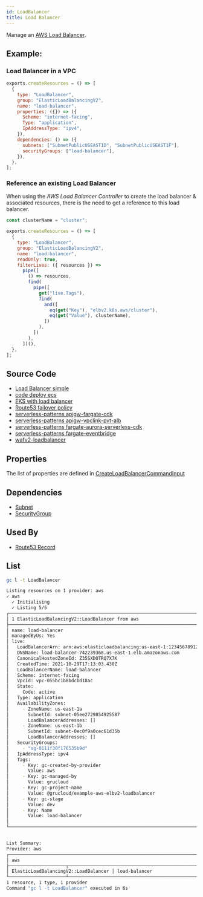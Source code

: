 ```yaml
---
id: LoadBalancer
title: Load Balancer
---
```


Manage an [AWS Load Balancer](https://console.aws.amazon.com/ec2/v2/home?#LoadBalancers:).

## Example:

### Load Balancer in a VPC

```js
exports.createResources = () => [
  {
    type: "LoadBalancer",
    group: "ElasticLoadBalancingV2",
    name: "load-balancer",
    properties: ({}) => ({
      Scheme: "internet-facing",
      Type: "application",
      IpAddressType: "ipv4",
    }),
    dependencies: () => ({
      subnets: ["SubnetPublicUSEAST1D", "SubnetPublicUSEAST1F"],
      securityGroups: ["load-balancer"],
    }),
  },
];
```

### Reference an existing Load Balancer

When using the _AWS Load Balancer Controller_ to create the load balancer & associated resources, there is the need to get a reference to this load balancer.

```js
const clusterName = "cluster";

exports.createResources = () => [
  {
    type: "LoadBalancer",
    group: "ElasticLoadBalancingV2",
    name: "load-balancer",
    readOnly: true,
    filterLives: ({ resources }) =>
      pipe([
        () => resources,
        find(
          pipe([
            get("live.Tags"),
            find(
              and([
                eq(get("Key"), "elbv2.k8s.aws/cluster"),
                eq(get("Value"), clusterName),
              ])
            ),
          ])
        ),
      ])(),
  },
];
```

## Source Code

- [Load Balancer simple](https://github.com/grucloud/grucloud/blob/main/examples/aws/ElasticLoadBalancingV2/load-balancer)
- [code deploy ecs](https://github.com/grucloud/grucloud/blob/main/examples/aws/CodeDeploy/codedeploy-ecs)
- [EKS with load balancer](https://github.com/grucloud/grucloud/blob/main/examples/aws/EKS/eks-load-balancer)
- [Route53 failover policy](https://github.com/grucloud/grucloud/blob/main/examples/aws/Route53/routing-failover-policy)
- [serverless-patterns apigw-fargate-cdk](https://github.com/grucloud/grucloud/blob/main/examples/aws/serverless-patterns/apigw-fargate-cdk)
- [serverless-patterns apigw-vpclink-pvt-alb](https://github.com/grucloud/grucloud/blob/main/examples/aws/serverless-patterns/apigw-vpclink-pvt-alb)
- [serverless-patterns fargate-aurora-serverless-cdk](https://github.com/grucloud/grucloud/blob/main/examples/aws/serverless-patterns/fargate-aurora-serverless-cdk)
- [serverless-patterns fargate-eventbridge](https://github.com/grucloud/grucloud/blob/main/examples/aws/serverless-patterns/fargate-eventbridge)
- [wafv2-loadbalancer](https://github.com/grucloud/grucloud/blob/main/examples/aws/WAFv2/wafv2-loadbalancer)

## Properties

The list of properties are defined in [CreateLoadBalancerCommandInput](https://docs.aws.amazon.com/AWSJavaScriptSDK/v3/latest/clients/client-elastic-load-balancing-v2/interfaces/createloadbalancercommandinput.html)

## Dependencies

- [Subnet](../EC2/Subnet.md)
- [SecurityGroup](../EC2/SecurityGroup.md)

## Used By

- [Route53 Record](../Route53/Record.md)

## List

```sh
gc l -t LoadBalancer
```

```sh
Listing resources on 1 provider: aws
✓ aws
  ✓ Initialising
  ✓ Listing 5/5
┌─────────────────────────────────────────────────────────────────────────────┐
│ 1 ElasticLoadBalancingV2::LoadBalancer from aws                                              │
├─────────────────────────────────────────────────────────────────────────────┤
│ name: load-balancer                                                         │
│ managedByUs: Yes                                                            │
│ live:                                                                       │
│   LoadBalancerArn: arn:aws:elasticloadbalancing:us-east-1:123456789123:loa… │
│   DNSName: load-balancer-742239368.us-east-1.elb.amazonaws.com              │
│   CanonicalHostedZoneId: Z35SXDOTRQ7X7K                                     │
│   CreatedTime: 2021-10-29T17:13:03.430Z                                     │
│   LoadBalancerName: load-balancer                                           │
│   Scheme: internet-facing                                                   │
│   VpcId: vpc-055bc1b8bdcbd18ac                                              │
│   State:                                                                    │
│     Code: active                                                            │
│   Type: application                                                         │
│   AvailabilityZones:                                                        │
│     - ZoneName: us-east-1a                                                  │
│       SubnetId: subnet-05ee2729854925587                                    │
│       LoadBalancerAddresses: []                                             │
│     - ZoneName: us-east-1b                                                  │
│       SubnetId: subnet-0ec0f9a0cec61d35b                                    │
│       LoadBalancerAddresses: []                                             │
│   SecurityGroups:                                                           │
│     - "sg-0111f30f176535b9d"                                                │
│   IpAddressType: ipv4                                                       │
│   Tags:                                                                     │
│     - Key: gc-created-by-provider                                           │
│       Value: aws                                                            │
│     - Key: gc-managed-by                                                    │
│       Value: grucloud                                                       │
│     - Key: gc-project-name                                                  │
│       Value: @grucloud/example-aws-elbv2-loadbalancer                       │
│     - Key: gc-stage                                                         │
│       Value: dev                                                            │
│     - Key: Name                                                             │
│       Value: load-balancer                                                  │
│                                                                             │
└─────────────────────────────────────────────────────────────────────────────┘


List Summary:
Provider: aws
┌────────────────────────────────────────────────────────────────────────────┐
│ aws                                                                        │
├─────────────────────┬──────────────────────────────────────────────────────┤
│ ElasticLoadBalancingV2::LoadBalancer │ load-balancer                                        │
└─────────────────────┴──────────────────────────────────────────────────────┘
1 resource, 1 type, 1 provider
Command "gc l -t LoadBalancer" executed in 6s
```

